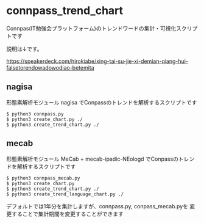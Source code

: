 # connpass_trend_chart
Connpas(IT勉強会プラットフォーム)のトレンドワードの集計・可視化スクリプトです

説明は↓です。


https://speakerdeck.com/hirokiabe/xing-tai-su-jie-xi-demian-qiang-hui-falsetorendowadowodiao-betemita

## nagisa
形態素解析モジュール nagisa でConpassのトレンドを解析するスクリプトです

```
$ python3 connpass.py
$ python3 create_chart.py ./
$ python3 create_trend_chart.py ./
```

## mecab
形態素解析モジュール MeCab + mecab-ipadic-NEologd でConpassのトレンドを解析するスクリプトです

```
$ python3 connpass_mecab.py
$ python3 create_chart.py
$ python3 create_trend_chart.py ./
$ python3 create_trend_language_chart.py ./
```

デフォルトでは1年分を集計しますが、connpass.py, conpass_mecab.pyを
変更することで集計期間を変更することができます
